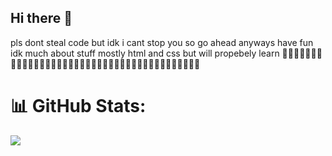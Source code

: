 ## Hi there 👋
pls dont steal code but idk i cant stop you so go ahead
anyways have fun idk much about stuff mostly html and css but will propebely learn 
👀👀👀👀👀👀👀👀👀👀👀👀👀👀👀👀👀👀👀👀👀👀👀👀👀👀👀👀👀👀👀👀👀👀👀👀👀👀👀👀
# 📊 GitHub Stats:
![](https://github-readme-stats.vercel.app/api?username=kinda-bored&theme=dark&hide_border=false&include_all_commits=false&count_private=false)<br/>

